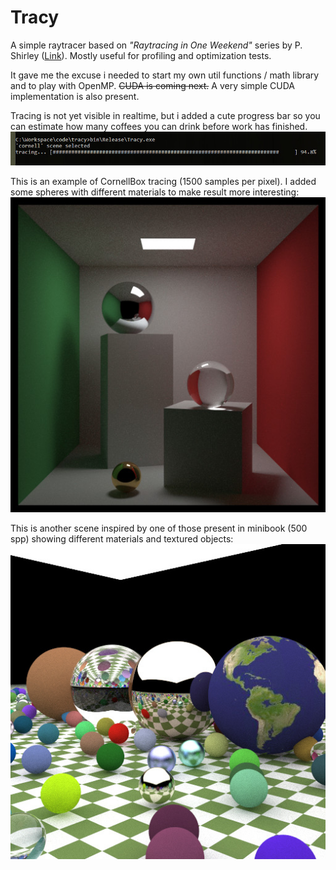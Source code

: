 # Tracy

A simple raytracer based on *"Raytracing in One Weekend"* series by P. Shirley ([Link](https://www.amazon.com/dp/B01B5AODD8)).
Mostly useful for profiling and optimization tests.

It gave me the excuse i needed to start my own util functions / math library and to play with OpenMP. ~~CUDA is coming next.~~ A very simple CUDA implementation is also present.


Tracing is not yet visible in realtime, but i added a cute progress bar so
you can estimate how many coffees you can drink before work has finished.
![tracing](doc/cmd.jpg)


This is an example of CornellBox tracing (1500 samples per pixel). I added some spheres with different
materials to make result more interesting:
![cornell](doc/output.jpg)


This is another scene inspired by one of those present in minibook (500 spp) showing different materials and textured objects:
![random](doc/output2.jpg)
